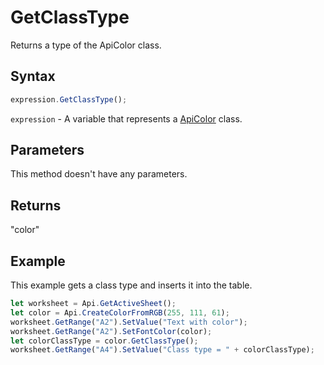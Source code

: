 # GetClassType

Returns a type of the ApiColor class.

## Syntax

```javascript
expression.GetClassType();
```

`expression` - A variable that represents a [ApiColor](../ApiColor.md) class.

## Parameters

This method doesn't have any parameters.

## Returns

"color"

## Example

This example gets a class type and inserts it into the table.

```javascript editor-xlsx
let worksheet = Api.GetActiveSheet();
let color = Api.CreateColorFromRGB(255, 111, 61);
worksheet.GetRange("A2").SetValue("Text with color");
worksheet.GetRange("A2").SetFontColor(color);
let colorClassType = color.GetClassType();
worksheet.GetRange("A4").SetValue("Class type = " + colorClassType);
```
